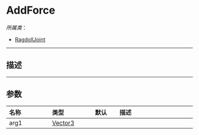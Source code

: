 # AddForce

*所属类*：
* [RagdollJoint](/Api/Classes/Animation/RagdollJoint.md)
------------------------------------------------------------------------------------------
## 描述



------------------------------------------------------------------------------------------
## 参数

|<div style="width:100px">名称</div>|<div style="width:100px">类型</div>|<div style="width:50px">默认</div>|<div style="width:350px">描述</div>|
|:---|:---|:---|:---|
|arg1|[Vector3](/Api/DataType/Vector3.md)|||
